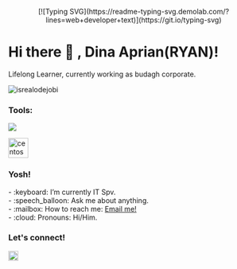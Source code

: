 <p align="center">
  [![Typing SVG](https://readme-typing-svg.demolab.com/?lines=web+developer+text)](https://git.io/typing-svg)
</p>

# <summary><strong>Hi there :wave: , Dina Aprian(RYAN)!</strong></summary>

Lifelong Learner, currently working as budagh corporate.
<p align="left"> <img src="https://komarev.com/ghpvc/?username=ketimusprime&label=Profile%20views&color=0e75b6&style=flat" alt="isrealodejobi" />
</p>

### <summary><strong>Tools:</strong></summary>
<p>
    <img src="https://img.shields.io/badge/Text%20Editor-Visual%20Studio%20Code-blue?&logo=visual%20studio%20code&logoColor=blue" />
</p>
<p>
  <a href="https://www.centos.org/" target="_blank"> <img src="https://cdn.jsdelivr.net/gh/devicons/devicon/icons/centos/centos-original.svg" alt="centos" width="40" height="40"/> </a>
</p>

### <summary><strong>Yosh!</strong></summary>
<p>
    - :keyboard: I’m currently IT Spv. </br>
    - :speech_balloon: Ask me about anything.</br>
    - :mailbox: How to reach me: <a href="mailto:ry4ns04@gmail.com">Email me!</a>  </br>
    - :cloud: Pronouns: Hi/Him. </br>
<p>
 
### <summary><strong>Let's connect!</strong></summary>
<a href="https://twitter.com/ry4ns04">
  <img align="left" alt="Goo's Twitter" width="20px" src="https://simpleicons.now.sh/twitter/495f7e" />
</a>


